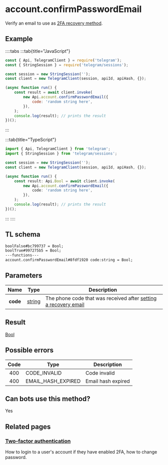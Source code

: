 # account.confirmPasswordEmail

Verify an email to use as [2FA recovery method](https://core.telegram.org/api/srp).

## Example

::::tabs
:::tab{title="JavaScript"}

```js
const { Api, TelegramClient } = require('telegram');
const { StringSession } = require('telegram/sessions');

const session = new StringSession('');
const client = new TelegramClient(session, apiId, apiHash, {});

(async function run() {
    const result = await client.invoke(
        new Api.account.confirmPasswordEmail({
            code: 'random string here',
        }),
    );
    console.log(result); // prints the result
})();
```

:::

:::tab{title="TypeScript"}

```ts
import { Api, TelegramClient } from 'telegram';
import { StringSession } from 'telegram/sessions';

const session = new StringSession('');
const client = new TelegramClient(session, apiId, apiHash, {});

(async function run() {
    const result: Api.Bool = await client.invoke(
        new Api.account.confirmPasswordEmail({
            code: 'random string here',
        }),
    );
    console.log(result); // prints the result
})();
```

:::
::::

## TL schema

```txt
boolFalse#bc799737 = Bool;
boolTrue#997275b5 = Bool;
---functions---
account.confirmPasswordEmail#8fdf1920 code:string = Bool;
```

## Parameters

|   Name   | Type                                            | Description                                                                                                             |
| :------: | ----------------------------------------------- | ----------------------------------------------------------------------------------------------------------------------- |
| **code** | [string](https://core.telegram.org/type/string) | The phone code that was received after [setting a recovery email](https://core.telegram.org/api/srp#email-verification) |

## Result

[Bool](https://core.telegram.org/type/Bool)

## Possible errors

| Code | Type               | Description        |
| :--: | ------------------ | ------------------ |
| 400  | CODE_INVALID       | Code invalid       |
| 400  | EMAIL_HASH_EXPIRED | Email hash expired |

## Can bots use this method?

Yes

## Related pages

### [Two-factor authentication](https://core.telegram.org/api/srp)

How to login to a user's account if they have enabled 2FA, how to change password.
